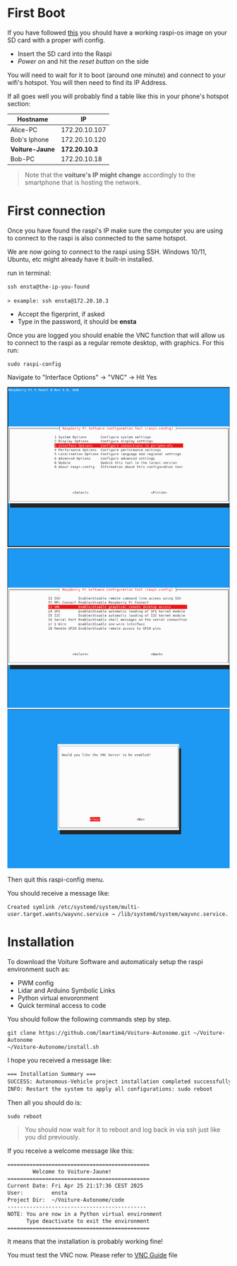 # First Boot

If you have followed [this](/docs/A_IMAGE_CREATOR.md) you should have a working raspi-os image on your SD card with a proper wifi config.

- Insert the SD card into the Raspi
- _Power on_ and hit the _reset button_ on the side

You will need to wait for it to boot (around one minute) and connect to your wifi's hotspot. You will then need to find its IP Address.

If all goes well you will probably find a table like this in your phone's hotspot section:


| Hostname | IP |
| -------- | --- |
| Alice-PC      | 172.20.10.107 |
| Bob's Iphone  | 172.20.10.120 | 
| **Voiture-Jaune** | **172.20.10.3**   | 
| Bob-PC | 172.20.10.18 | 


> Note that the **voiture's IP might change** accordingly to the smartphone that is hosting the network.

# First connection

Once you have found the raspi's IP make sure the computer you are using to connect to the raspi is also connected to the same hotspot.

We are now going to connect to the raspi using SSH. Windows 10/11, Ubuntu, etc might already have it built-in installed.

run in terminal:

```
ssh ensta@the-ip-you-found

> example: ssh ensta@172.20.10.3
```

* Accept the figerprint, if asked
* Type in the password, it should be **ensta**

Once you are logged you should enable the VNC function that will allow us to connect to the raspi as a regular remote desktop, with graphics. For this run:

```
sudo raspi-config
```

Navigate to "Interface Options" -> "VNC" -> Hit Yes

![](/docs/images/raspi_config/step1.png)
![](/docs/images/raspi_config/step2.png)
![](/docs/images/raspi_config/step3.png)

Then quit this raspi-config menu.

You should receive a message like:

```
Created symlink /etc/systemd/system/multi-user.target.wants/wayvnc.service → /lib/systemd/system/wayvnc.service.
```

# Installation

To download the Voiture Software and automaticaly setup the raspi environment such as: 

- PWM config
- Lidar and Arduino Symbolic Links
- Python virtual envoronment
- Quick terminal access to code

You should follow the following commands step by step.

```
git clone https://github.com/lmartim4/Voiture-Autonome.git ~/Voiture-Autonome
~/Voiture-Autonome/install.sh
```

I hope you received a message like:

```bash
=== Installation Summary ===
SUCCESS: Autonomous-Vehicle project installation completed successfully!
INFO: Restart the system to apply all configurations: sudo reboot
```

Then all you should do is:

```
sudo reboot
```

> You should now wait for it to reboot and log back in via ssh just like you did previously.

If you receive a welcome message like this:

```
=============================================
        Welcome to Voiture-Jaune!
=============================================
Current Date: Fri Apr 25 21:17:36 CEST 2025
User:         ensta
Project Dir:  ~/Voiture-Autonome/code
--------------------------------------------
NOTE: You are now in a Python virtual environment
      Type deactivate to exit the environment
=============================================
```

It means that the installation is probably working fine!

You must test the VNC now. Please refer to [VNC Guide](/docs/A_VNC.md) file